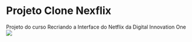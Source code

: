 # Projeto Clone Nexflix
Projeto do curso Recriando a Interface do Netflix da Digital Innovation One
<img src="https://docs.google.com/uc?id=1nKyaV4NjIktCNuq46CEK11mRO_f0FHg_">



